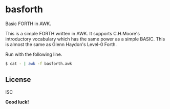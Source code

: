 # basforth
Basic FORTH in AWK.

This is a simple FORTH written in AWK. It supports C.H.Moore's introductory vocabulary which has the same power as a simple BASIC. This is almost the same as Glenn Haydon's Level-0 Forth.

Run with the following line.
```sh
$ cat - | awk -f basforth.awk
```

License
----

ISC

**Good luck!**

